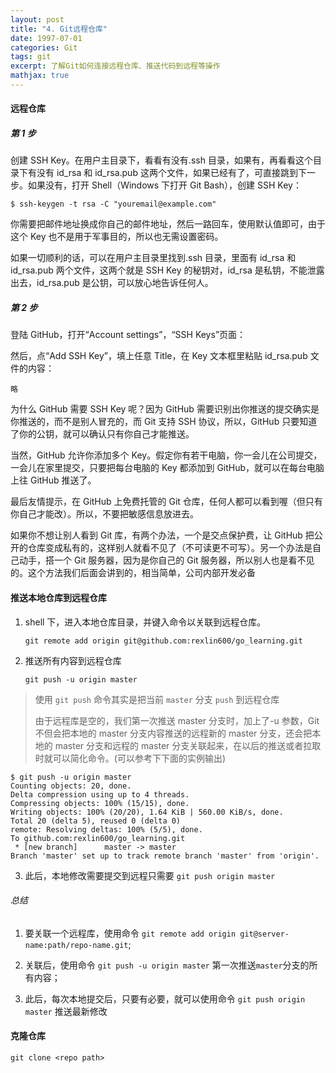 ```yaml
---
layout: post
title: "4. Git远程仓库"
date: 1997-07-01
categories: Git
tags: git
excerpt: 了解Git如何连接远程仓库、推送代码到远程等操作
mathjax: true
---
```


#### 远程仓库

##### 第 1 步

创建 SSH Key。在用户主目录下，看看有没有.ssh 目录，如果有，再看看这个目录下有没有 id_rsa 和 id_rsa.pub 这两个文件，如果已经有了，可直接跳到下一步。如果没有，打开 Shell（Windows 下打开 Git Bash），创建 SSH Key：

`$ ssh-keygen -t rsa -C "youremail@example.com"`

你需要把邮件地址换成你自己的邮件地址，然后一路回车，使用默认值即可，由于这个 Key 也不是用于军事目的，所以也无需设置密码。

如果一切顺利的话，可以在用户主目录里找到.ssh 目录，里面有 id_rsa 和 id_rsa.pub 两个文件，这两个就是 SSH Key 的秘钥对，id_rsa 是私钥，不能泄露出去，id_rsa.pub 是公钥，可以放心地告诉任何人。

##### 第 2 步

登陆 GitHub，打开“Account settings”，“SSH Keys”页面：

然后，点“Add SSH Key”，填上任意 Title，在 Key 文本框里粘贴 id_rsa.pub 文件的内容：

`略`

为什么 GitHub 需要 SSH Key 呢？因为 GitHub 需要识别出你推送的提交确实是你推送的，而不是别人冒充的，而 Git 支持 SSH 协议，所以，GitHub 只要知道了你的公钥，就可以确认只有你自己才能推送。

当然，GitHub 允许你添加多个 Key。假定你有若干电脑，你一会儿在公司提交，一会儿在家里提交，只要把每台电脑的 Key 都添加到 GitHub，就可以在每台电脑上往 GitHub 推送了。

最后友情提示，在 GitHub 上免费托管的 Git 仓库，任何人都可以看到喔（但只有你自己才能改）。所以，不要把敏感信息放进去。

如果你不想让别人看到 Git 库，有两个办法，一个是交点保护费，让 GitHub 把公开的仓库变成私有的，这样别人就看不见了（不可读更不可写）。另一个办法是自己动手，搭一个 Git 服务器，因为是你自己的 Git 服务器，所以别人也是看不见的。这个方法我们后面会讲到的，相当简单，公司内部开发必备

#### 推送本地仓库到远程仓库

1. shell 下，进入本地仓库目录，并键入命令以关联到远程仓库。

   `git remote add origin git@github.com:rexlin600/go_learning.git`

2. 推送所有内容到远程仓库

   `git push -u origin master`

> 使用 `git push` 命令其实是把当前 `master` 分支 `push` 到远程仓库
>
> 由于远程库是空的，我们第一次推送 master 分支时，加上了-u 参数，Git 不但会把本地的 master 分支内容推送的远程新的 master 分支，还会把本地的 master 分支和远程的 master 分支关联起来，在以后的推送或者拉取时就可以简化命令。(可以参考下下面的实例输出)

```
$ git push -u origin master
Counting objects: 20, done.
Delta compression using up to 4 threads.
Compressing objects: 100% (15/15), done.
Writing objects: 100% (20/20), 1.64 KiB | 560.00 KiB/s, done.
Total 20 (delta 5), reused 0 (delta 0)
remote: Resolving deltas: 100% (5/5), done.
To github.com:rexlin600/go_learning.git
 * [new branch]      master -> master
Branch 'master' set up to track remote branch 'master' from 'origin'.
```

3. 此后，本地修改需要提交到远程只需要 `git push origin master`

###### 总结

1. 要关联一个远程库，使用命令 `git remote add origin git@server-name:path/repo-name.git`;

2. 关联后，使用命令 `git push -u origin master` 第一次推送`master`分支的所有内容；

3. 此后，每次本地提交后，只要有必要，就可以使用命令 `git push origin master` 推送最新修改

#### 克隆仓库

`git clone <repo path>`
